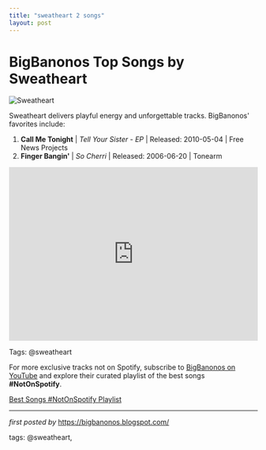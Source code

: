 ```yaml
---
title: "sweatheart 2 songs"
layout: post
---
```

<h1>BigBanonos Top Songs by Sweatheart</h1>
<img src="https://highway81revisited.com/wp-content/uploads/2013/08/sweatheart1resize.jpg" alt="Sweatheart"> <p>Sweatheart delivers playful energy and unforgettable tracks. BigBanonos' favorites include:</p> <ol> <li><strong>Call Me Tonight</strong> | <em>Tell Your Sister - EP</em> | Released: 2010-05-04 | Free News Projects</li> <li><strong>Finger Bangin'</strong> | <em>So Cherri</em> | Released: 2006-06-20 | Tonearm</li>
</ol> <div> <iframe src="https://open.spotify.com/embed/playlist/1ZcVtemARpXgzTRfjXTyPa?utm_source=generator" width="100%" height="352" frameborder="0" allow="autoplay; clipboard-write; encrypted-media; fullscreen; picture-in-picture" loading="lazy"></iframe>
</div>
<p>Tags: @sweatheart</p>


<!--Subscribe and Playlist Links-->
<div>
    <p>For more exclusive tracks not on Spotify, subscribe to <a href="https://www.youtube.com/@BigBanonos" target="_blank">BigBanonos on YouTube</a> and explore their curated playlist of the best songs <strong>#NotOnSpotify</strong>.</p>
    <p><a href="https://www.youtube.com/playlist?list=PLtuNtuTatqI0kFahUCbtbfenC_ET5O_tr" target="_blank">Best Songs #NotOnSpotify Playlist<br /></a></p></div>

<hr />

<p><em>first posted by</em> <a href="https://bigbanonos.blogspot.com/" rel="noopener" target="_new">https://bigbanonos.blogspot.com/</a></p>

<p>tags: @sweatheart,</p>
